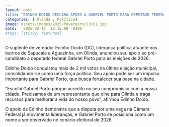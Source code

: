 ```yaml
---
layout: post
title: "EDINHO DOIDO DECLARA APOIO A GABRIEL PORTO PARA DEPUTADO FEDERAL EM 2026"
categories: [ Olinda , Política]
image: assets/images/2025/fevereiro/13/01.jpg
date:   2025-02-13  18:15:00 -0300
#tags: [sticky, featured]
---
```

O suplente de vereador Edinho Doido (DC), liderança política atuante nos bairros de Sapucaia e Aguazinha, em Olinda, anunciou seu apoio ao pré-candidato a deputado federal Gabriel Porto para as eleições de 2026.

Edinho Doido conquistou mais de 2 mil votos na última eleição municipal, consolidando-se como uma força política. Seu apoio pode ser um impulso importante para Gabriel Porto, que busca fortalecer sua base na cidade.

“Escolhi Gabriel Porto porque acredito no seu compromisso com a nossa cidade. Precisamos de um representante que olhe para Olinda e traga recursos para melhorar a vida do nosso povo”, afirmou Edinho Doido.

O apoio de Edinho demonstra que a disputa por uma vaga na Câmara Federal já movimenta lideranças, e Gabriel Porto se posiciona como um nome a ser observado no cenário eleitoral de 2026.